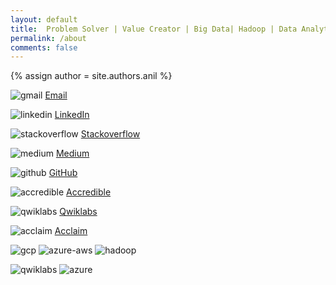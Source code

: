 ```yaml
---
layout: default
title:  Problem Solver | Value Creator | Big Data| Hadoop | Data Analytics | ML | AI Platform | K8S | Anthos
permalink: /about
comments: false
---
```


{% assign author = site.authors.anil %}


<div class="margin-bottom-2rem">
<!-- start - email -->
<img class="icon-img"
      src="{{ site.baseurl }}/assets/images/icon-gmail.png"
      alt="gmail">
<a class="icon-href" target="_blank" href="mailto:{{ author.email }}">Email</a>
<!-- end - email -->

<img class="icon-img"
      src="{{ site.baseurl }}/assets/images/icon-linkedin.png"
      alt="linkedin">
<a class="icon-href" target="_blank" href="{{ author.linkedin }}">LinkedIn</a>
<!-- end - linkedin -->

<!-- start - stackoverflow -->
<img class="icon-img"
      src="{{ site.baseurl }}/assets/images/icon-stackoverflow.png"
      alt="stackoverflow" >
<a class="icon-href" target="_blank" href="{{ author.stackoverflow }}">Stackoverflow</a>
<!-- end - stackoverflow -->

<!-- start - medium -->
<img class="icon-img"
      src="{{ site.baseurl }}/assets/images/icon-medium.png"
      alt="medium" >
<a class="icon-href" target="_blank" href="{{ author.medium }}">Medium</a>
<!-- end - medium -->

<!-- start - github -->
<img class="icon-img"
      src="{{ site.baseurl }}/assets/images/icon-github.png"
      alt="github" >
<a class="icon-href" target="_blank" href="{{ author.github }}">GitHub</a>
<!-- end - github -->

<!-- start - accredible -->
<img class="icon-img"
      src="{{ site.baseurl }}/assets/images/icon-accredible.png"
      alt="accredible" >
<a class="icon-href" target="_blank" href="{{ author.accredible }}">Accredible</a>
<!-- end - accredible -->

<!-- start - qwiklabs -->
<img class="icon-img"
      src="{{ site.baseurl }}/assets/images/icon-qwiklabs.png"
      alt="qwiklabs" >
<a class="icon-href" target="_blank" href="{{ author.qwiklabs }}">Qwiklabs</a>
<!-- end - qwiklabs -->

<!-- start - acclaim -->
<img class="icon-img"
      src="{{ site.baseurl }}/assets/images/icon-acclaim.png"
      alt="acclaim" >
<a class="icon-href" target="_blank" href="{{ author.acclaim }}">Acclaim</a>
<!-- end - acclaim -->

</div>

<img class="featured-image img-fluid"
      src="{{ site.baseurl }}/assets/images/gcp-certified-aboutme.png"
      alt="gcp">
<img class="featured-image img-fluid"
      src="{{ site.baseurl }}/assets/images/azure-aws-certified-aboutme.png"
      alt="azure-aws">
<img class="featured-image img-fluid"
      src="{{ site.baseurl }}/assets/images/uc-san-diego_hadoop-certified-aboutme.png"
      alt="hadoop">

<img class="featured-image img-fluid"
      src="{{ site.baseurl }}/assets/images/qwiklabs-badges-aboutme.png"
      alt="qwiklabs">
<img class="featured-image img-fluid"
      src="{{ site.baseurl }}/assets/images/azure-badges-aboutme.png"
      alt="azure">
